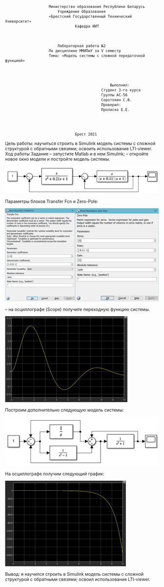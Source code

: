 						Министерство образования Республики Беларусь
							Учреждение Образования
						«Брестский Государственный Технический Университет»
									Кафедра ИИТ



							Лабораторная работа №2
						По дисциплине ММИПиУ за V семестр
						Тема: «Модель системы с сложной передаточной функцией»




													Выполнил:
												Студент 3-го курса
												Группы АС-56
												Соротокин С.В.
												Проверил:
												Пролиско Е.Е.




									Брест 2021
Цель работы: научиться строить в Simulink модель системы с сложной структурой с обратными связями; освоить использование LTI-viewer.
Ход работы
Задание
– запустите Matlab и в нем Simulink;
– откройте новое окно модели и постройте модель системы.

![Screenshot](../src/1.png)
 
Параметры блоков Transfer Fcn и Zero-Pole:
  
![Screenshot](../src/2.png)


– на осциллографе (Scope) получите переходную функцию системы.
 
 ![Screenshot](../src/3.png)
 
Построим дополнительно следующую модель системы:
 
 ![Screenshot](../src/4.png)
 
На осциллографе получим следующий график:

![Screenshot](../src/5.png)
 
Вывод: я научился строить в Simulink модель системы с сложной структурой с обратными связями; освоил использование LTI-viewer.
